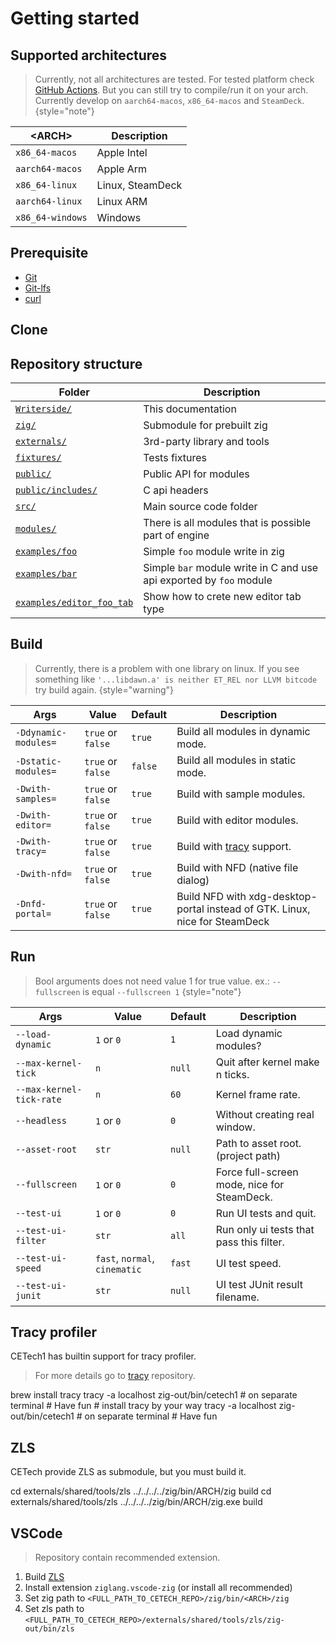 # Getting started

## Supported architectures

> Currently, not all architectures are tested.
> For tested platform check [GitHub Actions](https://github.com/cyberegoorg/cetech1/actions/workflows/test.yaml).
> But you can still try to compile/run it on your arch.
> Currently develop on `aarch64-macos`, `x86_64-macos` and `SteamDeck`.
> {style="note"}

| &lt;ARCH&gt;     | Description      |
|------------------|------------------|
| `x86_64-macos`   | Apple Intel      |
| `aarch64-macos`  | Apple Arm        |
| `x86_64-linux`   | Linux, SteamDeck |
| `aarch64-linux`  | Linux ARM        |
| `x86_64-windows` | Windows          |

## Prerequisite

- [Git](https://git-scm.com/downloads)
- [Git-lfs](https://git-lfs.com)
- [curl](https://curl.se/download.html)

## Clone

<tabs>
    <tab title="MacOS/Linux/SteamDeck/Windows">
        <code-block lang="bash" src="getting-started/clone.sh"></code-block>
    </tab>
</tabs>

## Repository structure

| Folder                                                                                                | Description                                                         |
|-------------------------------------------------------------------------------------------------------|---------------------------------------------------------------------|
| [`Writerside/`](https://github.com/cyberegoorg/cetech1/tree/main/Writerside/)                         | This documentation                                                  |
| [`zig/`](https://github.com/cyberegoorg/cetech1/tree/main/zig/)                                       | Submodule for prebuilt zig                                          |
| [`externals/`](https://github.com/cyberegoorg/cetech1/tree/main/externals/)                           | 3rd-party library and tools                                         |
| [`fixtures/`](https://github.com/cyberegoorg/cetech1/tree/main/fixtures/)                             | Tests fixtures                                                      |
| [`public/`](https://github.com/cyberegoorg/cetech1/tree/main/public/)                                 | Public API for modules                                              |
| [`public/includes/`](https://github.com/cyberegoorg/cetech1/tree/main/public/includes/)               | C api headers                                                       |
| [`src/`](https://github.com/cyberegoorg/cetech1/tree/main/src/)                                       | Main source code folder                                             |
| [`modules/`](https://github.com/cyberegoorg/cetech1/tree/main/modules/)                               | There is all modules that is possible part of engine                |
| [`examples/foo`](https://github.com/cyberegoorg/cetech1/tree/main/examples/foo)                       | Simple `foo` module write in zig                                    |
| [`examples/bar`](https://github.com/cyberegoorg/cetech1/tree/main/examples/bar)                       | Simple `bar` module write in C and use api exported by `foo` module |
| [`examples/editor_foo_tab`](https://github.com/cyberegoorg/cetech1/tree/main/examples/editor_foo_tab) | Show how to crete new editor tab type                               |

## Build

<tabs>
    <tab title="MacOS/Linux">
        <code-block lang="bash" src="getting-started/build.sh"></code-block>
    </tab>
    <tab title="SteamDeck">
        <code-block lang="bash" src="getting-started/build_steamdeck.sh"></code-block>
    </tab>
    <tab title="Windows">
        <code-block lang="bash" src="getting-started/build_windows.sh"></code-block>
    </tab>
</tabs>

> Currently, there is a problem with one library on linux.
> If you see something like `'...libdawn.a' is neither ET_REL nor LLVM bitcode` try build again.
> {style="warning"}

| Args                 | Value             | Default | Description                                                                 |
|----------------------|-------------------|---------|-----------------------------------------------------------------------------|
| `-Ddynamic-modules=` | `true` or `false` | `true`  | Build all modules in dynamic mode.                                          |
| `-Dstatic-modules=`  | `true` or `false` | `false` | Build all modules in static mode.                                           |
| `-Dwith-samples=`    | `true` or `false` | `true`  | Build with sample modules.                                                  |
| `-Dwith-editor=`     | `true` or `false` | `true`  | Build with editor modules.                                                  |
| `-Dwith-tracy=`      | `true` or `false` | `true`  | Build with [tracy](#tracy-profiler) support.                                |
| `-Dwith-nfd=`        | `true` or `false` | `true`  | Build with NFD (native file dialog)                                         |
| `-Dnfd-portal=`      | `true` or `false` | `true`  | Build NFD with xdg-desktop-portal instead of GTK. Linux, nice for SteamDeck |

## Run

<tabs>
    <tab title="MacOS/Linux">
        <code-block lang="bash" src="getting-started/run.sh"></code-block>
    </tab>
    <tab title="SteamDeck">
        <code-block lang="bash" src="getting-started/run_steamdeck.sh"></code-block>
    </tab>
    <tab title="Windows">
        <code-block lang="bash" src="getting-started/run_windows.sh"></code-block>
    </tab>
</tabs>

> Bool arguments does not need value 1 for true value. ex.: `--fullscreen` is equal `--fullscreen 1`
> {style="note"}

| Args                     | Value                          | Default | Description                                 |
|--------------------------|--------------------------------|---------|---------------------------------------------|
| `--load-dynamic`         | `1` or `0`                     | `1`     | Load dynamic modules?                       |
| `--max-kernel-tick`      | `n`                            | `null`  | Quit after kernel make n ticks.             |
| `--max-kernel-tick-rate` | `n`                            | `60`    | Kernel frame rate.                          |
| `--headless`             | `1` or `0`                     | `0`     | Without creating real window.               |
| `--asset-root`           | `str`                          | `null`  | Path to asset root. (project path)          |
| `--fullscreen`           | `1` or `0`                     | `0`     | Force full-screen mode, nice for SteamDeck. |
| `--test-ui`              | `1` or `0`                     | `0`     | Run UI tests and quit.                      |
| `--test-ui-filter`       | `str`                          | `all`   | Run only ui tests that pass this filter.    |
| `--test-ui-speed`        | `fast`, `normal`,  `cinematic` | `fast`  | UI test speed.                              |
| `--test-ui-junit`        | `str`                          | `null`  | UI test JUnit result filename.              |

## Tracy profiler

CETech1 has builtin support for tracy profiler.

> For more details go to [tracy](https://github.com/wolfpld/tracy) repository.

<tabs>
    <tab title="MacOS">
        <code-block lang="bash">
            brew install tracy
            tracy -a localhost
            zig-out/bin/cetech1 # on separate terminal
            # Have fun
        </code-block>
    </tab>
    <tab title="Linux">
        <code-block lang="bash">
            # install tracy by your way
            tracy -a localhost
            zig-out/bin/cetech1 # on separate terminal
            # Have fun
        </code-block>
    </tab>
</tabs>

## ZLS

CETech provide ZLS as submodule, but you must build it.

<tabs>
    <tab title="MacOS/Linux">
        <code-block lang="bash">
            cd externals/shared/tools/zls
            ../../../../zig/bin/ARCH/zig build
        </code-block>
    </tab>
    <tab title="Windows">
        <code-block lang="bash">
            cd externals/shared/tools/zls
            ../../../../zig/bin/ARCH/zig.exe build
        </code-block>
    </tab>
</tabs>

## VSCode

> Repository contain recommended extension.

1. Build [ZLS](#zls)
2. Install extension `ziglang.vscode-zig` (or install all recommended)
3. Set zig path to `<FULL_PATH_TO_CETECH_REPO>/zig/bin/<ARCH>/zig`
4. Set zls path to `<FULL_PATH_TO_CETECH_REPO>/externals/shared/tools/zls/zig-out/bin/zls`

